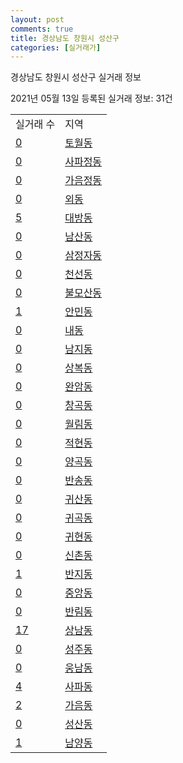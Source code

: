```yaml
---
layout: post
comments: true
title: 경상남도 창원시 성산구
categories: [실거래가]
---
```


경상남도 창원시 성산구 실거래 정보

2021년 05월 13일 등록된 실거래 정보: 31건


<table>
  <tr>
    <td>실거래 수</td>
    <td>지역</td>
  </tr>

  
  <tr>
    <td><a href="4812310100.html">0</a></td>
    <td><a href="4812310100.html">토월동</a></td>
  </tr>
    

  <tr>
    <td><a href="4812310200.html">0</a></td>
    <td><a href="4812310200.html">사파정동</a></td>
  </tr>
    

  <tr>
    <td><a href="4812310300.html">0</a></td>
    <td><a href="4812310300.html">가음정동</a></td>
  </tr>
    

  <tr>
    <td><a href="4812310400.html">0</a></td>
    <td><a href="4812310400.html">외동</a></td>
  </tr>
    

  <tr>
    <td><a href="4812310500.html">5</a></td>
    <td><a href="4812310500.html">대방동</a></td>
  </tr>
    

  <tr>
    <td><a href="4812310600.html">0</a></td>
    <td><a href="4812310600.html">남산동</a></td>
  </tr>
    

  <tr>
    <td><a href="4812310700.html">0</a></td>
    <td><a href="4812310700.html">삼정자동</a></td>
  </tr>
    

  <tr>
    <td><a href="4812310800.html">0</a></td>
    <td><a href="4812310800.html">천선동</a></td>
  </tr>
    

  <tr>
    <td><a href="4812310900.html">0</a></td>
    <td><a href="4812310900.html">불모산동</a></td>
  </tr>
    

  <tr>
    <td><a href="4812311000.html">1</a></td>
    <td><a href="4812311000.html">안민동</a></td>
  </tr>
    

  <tr>
    <td><a href="4812311100.html">0</a></td>
    <td><a href="4812311100.html">내동</a></td>
  </tr>
    

  <tr>
    <td><a href="4812311200.html">0</a></td>
    <td><a href="4812311200.html">남지동</a></td>
  </tr>
    

  <tr>
    <td><a href="4812311300.html">0</a></td>
    <td><a href="4812311300.html">상복동</a></td>
  </tr>
    

  <tr>
    <td><a href="4812311400.html">0</a></td>
    <td><a href="4812311400.html">완암동</a></td>
  </tr>
    

  <tr>
    <td><a href="4812311500.html">0</a></td>
    <td><a href="4812311500.html">창곡동</a></td>
  </tr>
    

  <tr>
    <td><a href="4812311600.html">0</a></td>
    <td><a href="4812311600.html">월림동</a></td>
  </tr>
    

  <tr>
    <td><a href="4812311700.html">0</a></td>
    <td><a href="4812311700.html">적현동</a></td>
  </tr>
    

  <tr>
    <td><a href="4812311800.html">0</a></td>
    <td><a href="4812311800.html">양곡동</a></td>
  </tr>
    

  <tr>
    <td><a href="4812311900.html">0</a></td>
    <td><a href="4812311900.html">반송동</a></td>
  </tr>
    

  <tr>
    <td><a href="4812312000.html">0</a></td>
    <td><a href="4812312000.html">귀산동</a></td>
  </tr>
    

  <tr>
    <td><a href="4812312100.html">0</a></td>
    <td><a href="4812312100.html">귀곡동</a></td>
  </tr>
    

  <tr>
    <td><a href="4812312200.html">0</a></td>
    <td><a href="4812312200.html">귀현동</a></td>
  </tr>
    

  <tr>
    <td><a href="4812312300.html">0</a></td>
    <td><a href="4812312300.html">신촌동</a></td>
  </tr>
    

  <tr>
    <td><a href="4812312400.html">1</a></td>
    <td><a href="4812312400.html">반지동</a></td>
  </tr>
    

  <tr>
    <td><a href="4812312500.html">0</a></td>
    <td><a href="4812312500.html">중앙동</a></td>
  </tr>
    

  <tr>
    <td><a href="4812312600.html">0</a></td>
    <td><a href="4812312600.html">반림동</a></td>
  </tr>
    

  <tr>
    <td><a href="4812312700.html">17</a></td>
    <td><a href="4812312700.html">상남동</a></td>
  </tr>
    

  <tr>
    <td><a href="4812312800.html">0</a></td>
    <td><a href="4812312800.html">성주동</a></td>
  </tr>
    

  <tr>
    <td><a href="4812312900.html">0</a></td>
    <td><a href="4812312900.html">웅남동</a></td>
  </tr>
    

  <tr>
    <td><a href="4812313000.html">4</a></td>
    <td><a href="4812313000.html">사파동</a></td>
  </tr>
    

  <tr>
    <td><a href="4812313100.html">2</a></td>
    <td><a href="4812313100.html">가음동</a></td>
  </tr>
    

  <tr>
    <td><a href="4812313200.html">0</a></td>
    <td><a href="4812313200.html">성산동</a></td>
  </tr>
    

  <tr>
    <td><a href="4812313300.html">1</a></td>
    <td><a href="4812313300.html">남양동</a></td>
  </tr>
    


</table>
    